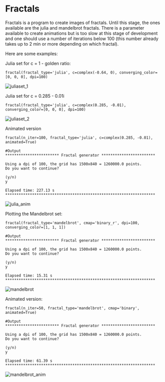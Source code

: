 # Fractals
Fractals is a program to create images of fractals. Until this stage, the ones available are the julia and mandelbrot fractals.
There is a parameter available to create animations but is too slow at this stage of development and one should use a number of iterations below 100 (this number already takes up to 2 min or more depending on which fractal).

Here are some examples:

Julia set for c = 1 - golden ratio:

```
fractal(fractal_type='julia', c=complex(-0.64, 0), converging_color=[0, 0, 0], dpi=100)
```

![juliaset_1](https://github.com/user-attachments/assets/65bbea49-0965-4a32-a916-2dcb21b16dd9)


Julia set for c = 0.285 - 0.01i

```
fractal(fractal_type='julia', c=complex(0.285, -0.01), converging_color=[0, 0, 0], dpi=100)
```

![juliaset_2](https://github.com/user-attachments/assets/2c68e7ae-0265-4da3-8d7e-006ff189c9ba)

Animated version
```
fractal(n_iter=100, fractal_type='julia', c=complex(0.285, -0.01), animated=True)
```
```
#Output
************************ Fractal generator ************************

Using a dpi of 100, the grid has 1500x840 = 1260000.0 points.
Do you want to continue?

(y/n)
y

Elapsed time: 227.13 s
*******************************************************************
```

![julia_anim](https://github.com/user-attachments/assets/8b13d854-a01f-40a8-8cec-dbfcec4b8c78)


Plotting the Mandelbrot set:

```
fractal(fractal_type='mandelbrot', cmap='binary_r', dpi=100, converging_color=[1, 1, 1])
```
```
#Output
************************ Fractal generator ************************

Using a dpi of 100, the grid has 1500x840 = 1260000.0 points.
Do you want to continue?

(y/n)
y

Elapsed time: 15.31 s
*******************************************************************
```

![mandelbrot](https://github.com/user-attachments/assets/c34ced51-6260-4227-8f32-ad2de2587ef9)

Animated version:

```
fractal(n_iter=50, fractal_type='mandelbrot', cmap='binary', animated=True)
```
```
#Output
************************ Fractal generator ************************

Using a dpi of 100, the grid has 1500x840 = 1260000.0 points.
Do you want to continue?

(y/n)
y

Elapsed time: 61.39 s
*******************************************************************
```

![mandelbrot_anim](https://github.com/user-attachments/assets/162903be-0627-44f6-8b14-a88ecdb5ea1f)


